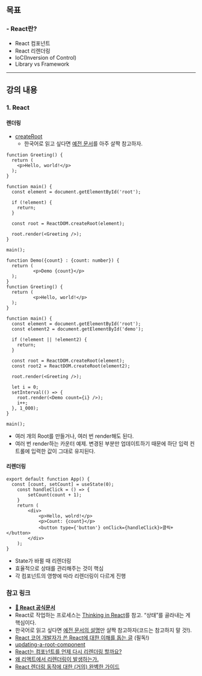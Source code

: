 ## 목표
### - React란?

- React 컴포넌트
- React 리렌더링
- IoC(Inversion of Control)
- Library vs Framework

---

## 강의 내용
### 1. React

#### 렌더링

- [createRoot](https://beta.reactjs.org/reference/react-dom/client/createRoot)
    - 한국어로 읽고 싶다면 [예전 문서](https://ko.reactjs.org/docs/react-dom-client.html#createroot)를 아주 살짝 참고하자.

```tsx
function Greeting() {
  return (
    <p>Hello, world!</p>
  );
}

function main() {
  const element = document.getElementById('root');

  if (!element) {
    return;
  }

  const root = ReactDOM.createRoot(element);

  root.render(<Greeting />);
}

main();
```

```tsx
function Demo({count} : {count: number}) {
  return (
          <p>Demo {count}</p>
  );
}
function Greeting() {
  return (
          <p>Hello, world!</p>
  );
}

function main() {
  const element = document.getElementById('root');
  const element2 = document.getElementById('demo');

  if (!element || !element2) {
    return;
  }

  const root = ReactDOM.createRoot(element);
  const root2 = ReactDOM.createRoot(element2);

  root.render(<Greeting />);

  let i = 0;
  setInterval(() => {
    root.render(<Demo count={i} />);
    i++;
  }, 1_000);
}

main();
```
- 여러 개의 Root를 만들거나, 여러 번 render해도 된다.
- 여러 번 render하는 카운터 예제. 변경된 부분만 업데이트하기 때문에 하단 입력 컨트롤에 입력한 값이 그대로 유지된다.


#### 리렌더링

```tsx
export default function App() {
  const [count, setCount] = useState(0);
    const handleClick = () => {
        setCount(count + 1);
    }
    return (
        <div>
            <p>Hello, wolrd!</p>
            <p>Count: {count}</p>
            <button type={'button'} onClick={handleClick}>클릭+</button>
        </div>
    );
}

```
- State가 바뀔 때 리렌더링 
- 효율적으로 상태를 관리해주는 것이 핵심
- 각 컴포넌트의 영향에 따라 리렌더링이 다르게 진행


### 참고 링크
-  [**🚀 React 공식문서**](https://react.dev)
- React로 작업하는 프로세스는 [Thinking in React](https://beta.reactjs.org/learn/thinking-in-react)를 참고. “상태”를 골라내는 게 핵심이다.
- 한국어로 읽고 싶다면 [예전 문서의 설명](https://ko.reactjs.org/docs/thinking-in-react.html)만 살짝 참고하자(코드는 참고하지 말 것!).
- [React 코어 개발자가 쓴 React에 대한 이해를 돕는 글](https://overreacted.io/ko/react-as-a-ui-runtime/) (필독!)
- [updating-a-root-component](https://beta.reactjs.org/reference/react-dom/client/createRoot#updating-a-root-component)
- [React는 컴포넌트를 언제 다시 리렌더링 할까요?](https://velog.io/@surim014/react-rerender)
- [왜 리액트에서 리렌더링이 발생하는가.](https://medium.com/@yujso66/%EB%B2%88%EC%97%AD-%EC%99%9C-%EB%A6%AC%EC%95%A1%ED%8A%B8%EC%97%90%EC%84%9C-%EB%A6%AC%EB%A0%8C%EB%8D%94%EB%A7%81%EC%9D%B4-%EB%B0%9C%EC%83%9D%ED%95%98%EB%8A%94%EA%B0%80-74dd239b0063)
- [React 렌더링 동작에 대한 (거의) 완벽한 가이드](https://velog.io/@superlipbalm/blogged-answers-a-mostly-complete-guide-to-react-rendering-behavior)
